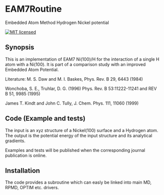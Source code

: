 # EAM7Routine
Embedded Atom Method Hydrogen Nickel potential

[![MIT licensed](https://img.shields.io/github/license/mashape/apistatus.svg)](http://github.com/jbr36/TauLeapingCode/blob/master/license.md)

## Synopsis

This is an implementation of EAM7 Ni(100)/H for the interaction of a single H atom with a Ni(100). 
It is part of a comparison study with an improved Embedded Atom Potential.

Literature:
M. S. Daw and M. I. Baskes, Phys. Rev. B 29, 6443 (1984)

Wonchoba, S. E., Truhlar, D. G. (1996) Phys. Rev. B 53:11222-11241 and REV B 51, 9985 (1995)

James T. Kindt and John C. Tully, J. Chem. Phys. 111, 11060 (1999)

## Code (Example and tests)

The input is an xyz structure of a Nickel(100) surface and a Hydrogen atom.
The output is the potential energy of the input structure and its analytical gradients.

Examples and tests will be published when the corresponding journal publication is online.

## Installation

The code provides a subroutine which can easly be linked into main MD, RPMD, OPTIM etc. drivers.
